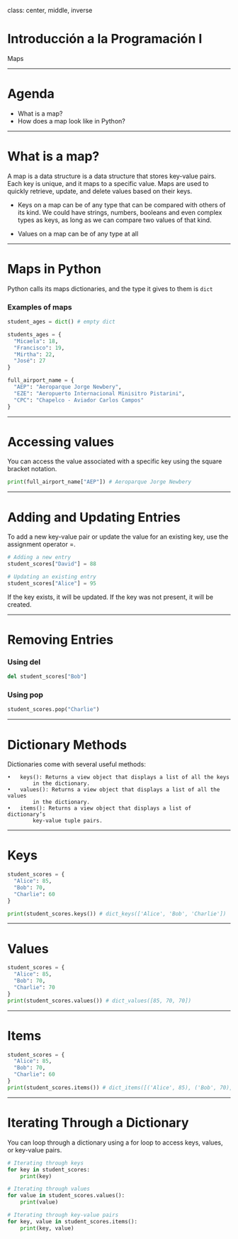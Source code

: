 class: center, middle, inverse

# Introducción a la Programación I
Maps

---

# Agenda  

- What is a map?
- How does a map look like in Python?

---

# What is a map?

A map is a data structure is a data structure that stores key-value pairs. Each key is unique,
and it maps to a specific value. Maps are used to quickly retrieve, update, and delete values
based on their keys.

- Keys on a map can be of any type that can be compared with others of its kind. We could have
strings, numbers, booleans and even complex types as keys, as long as we can compare two
values of that kind.

- Values on a map can be of any type at all

---

# Maps in Python

Python calls its maps dictionaries, and the type it gives to them is `dict`

### Examples of maps

```python
student_ages = dict() # empty dict

students_ages = {
  "Micaela": 18,
  "Francisco": 19,
  "Mirtha": 22,
  "José": 27
}

full_airport_name = {
  "AEP": "Aeroparque Jorge Newbery",
  "EZE": "Aeropuerto Internacional Minisitro Pistarini",
  "CPC": "Chapelco - Aviador Carlos Campos"
}

```
---

# Accessing values 

You can access the value associated with a specific key using the square bracket notation.

```python
print(full_airport_name["AEP"]) # Aeroparque Jorge Newbery
```

---

# Adding and Updating Entries

To add a new key-value pair or update the value for an existing key, use the assignment operator =.

```python
# Adding a new entry
student_scores["David"] = 88

# Updating an existing entry
student_scores["Alice"] = 95
```

If the key exists, it will be updated. If the key was not present, it will be created.

--- 

# Removing Entries

### Using del

```python
del student_scores["Bob"]
```

### Using pop
```python
student_scores.pop("Charlie")
```

---

# Dictionary Methods

Dictionaries come with several useful methods:

	•	keys(): Returns a view object that displays a list of all the keys 
            in the dictionary.
	•	values(): Returns a view object that displays a list of all the values 
            in the dictionary.
	•	items(): Returns a view object that displays a list of dictionary’s 
            key-value tuple pairs.


---

# Keys

```python
student_scores = {
  "Alice": 85,
  "Bob": 70,
  "Charlie": 60
}

print(student_scores.keys()) # dict_keys(['Alice', 'Bob', 'Charlie'])
```

---

# Values

```python
student_scores = {
  "Alice": 85,
  "Bob": 70,
  "Charlie": 70
}
print(student_scores.values()) # dict_values([85, 70, 70])
```


---

# Items

```python
student_scores = {
  "Alice": 85,
  "Bob": 70,
  "Charlie": 60
}
print(student_scores.items()) # dict_items([('Alice', 85), ('Bob', 70), ('Charlie', 60)])
```

---

# Iterating Through a Dictionary

You can loop through a dictionary using a for loop to access keys, values, or key-value pairs.

```python
# Iterating through keys
for key in student_scores:
    print(key)

# Iterating through values
for value in student_scores.values():
    print(value)

# Iterating through key-value pairs
for key, value in student_scores.items():
    print(key, value)
```

